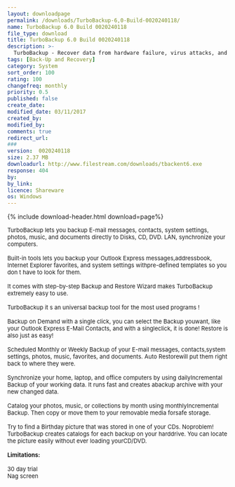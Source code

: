```yaml
---
layout: downloadpage
permalink: /downloads/TurboBackup-6,0-Build-0020240118/
name: TurboBackup 6.0 Build 0020240118
file_type: download
title: TurboBackup 6.0 Build 0020240118
description: >-
  TurboBackup - Recover data from hardware failure, virus attacks, and errors
tags: [Back-Up and Recovery]
category: System
sort_order: 100
rating: 100
changefreq: monthly
priority: 0.5
published: false
create_date: 
modified_date: 03/11/2017
created_by: 
modified_by: 
comments: true
redirect_url: 
### 
version:  0020240118
size: 2.37 MB
downloadurl: http://www.filestream.com/downloads/tbackent6.exe
response: 404
by: 
by_link: 
licence: Shareware
os: Windows
---
```


{% include download-header.html download=page%}

<p style="fix-download-text !important">
<p><font size="2"><p>TurboBackup lets you backup E-mail</a> messages, contacts, system settings, photos, music, and documents directly to Disks, CD, DVD. LAN, synchronize your computers.<br />
<br />
Built-in tools lets you backup your Outlook Express messages,addressbook, Internet Explorer favorites, and system settings withpre-defined templates so you don t have to look for them. <br />
<br />
It comes with step-by-step Backup and Restore Wizard makes TurboBackup extremely easy to use.<br />
<br />
TurboBackup it s an universal backup tool for the most used programs !<br />
<br />
Backup on Demand with a single click, you can select the Backup youwant, like your Outlook Express E-Mail Contacts, and with a singleclick, it is done! Restore is also just as easy! <br />
<br />
Scheduled Monthly or Weekly Backup of your E-mail messages, contacts,system settings, photos, music, favorites, and documents. Auto Restorewill put them right back to where they were. <br />
<br />
Synchronize your home, laptop, and office computers by using dailyIncremental Backup of your working data. It runs fast and creates abackup archive with your new changed data. <br />
<br />
Catalog your photos, music, or collections by month using monthlyIncremental Backup. Then copy or move them to your removable media forsafe storage. <br />
<br />
Try to find a Birthday picture that was stored in one of your CDs. Noproblem! TurboBackup creates catalogs for each backup on your harddrive. You can locate the picture easily without ever loading yourCD/DVD.<br />
<br />
<span><strong>Limitations:</strong></span><br />
<br />
30 day trial<br />
Nag screen</p></p></p>
